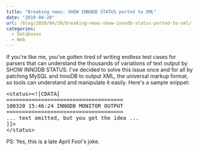 ```yaml
---
title: "Breaking news: SHOW INNODB STATUS ported to XML"
date: "2010-04-20"
url: /blog/2010/04/20/breaking-news-show-innodb-status-ported-to-xml/
categories:
  - Databases
  - Web
---
```

If you're like me, you've gotten tired of writing endless test cases for parsers that can understand the thousands of variations of text output by SHOW INNODB STATUS. I've decided to solve this issue once and for all by patching MySQL and InnoDB to output XML, the universal markup format, so tools can understand and manipulate it easily. Here's a sample snippet:

<pre>&lt;status&gt;&lt;![CDATA[
=====================================
100320 15:46:24 INNODB MONITOR OUTPUT
=====================================
... text omitted, but you get the idea ...
]]>
&lt/status&gt;</pre>

PS: Yes, this is a late April Fool's joke.

